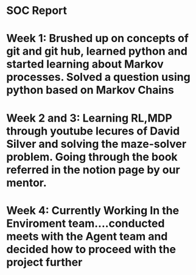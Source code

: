 # SOC Report
# Week 1: Brushed up on concepts of git and git hub, learned python and started learning about Markov processes. Solved a question using python based on Markov Chains
# Week 2 and 3: Learning RL,MDP through youtube lecures of David Silver and solving the maze-solver problem. Going through the book referred in the notion page by our mentor.
# Week 4: Currently Working In the Enviroment team....conducted meets with the Agent team and decided how to proceed with the project further
